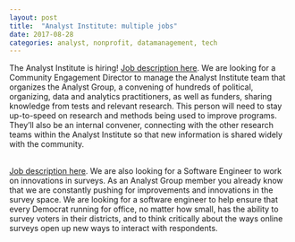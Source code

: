 ```yaml
---
layout: post
title:  "Analyst Institute: multiple jobs"
date: 2017-08-28
categories: analyst, nonprofit, datamanagement, tech
---
```


The Analyst Institute is hiring! 
[Job description here](https://analystinstitute.recruitee.com/o/community-engagement-director?mc_cid=68322c6266&mc_eid=38e33bbf17&mc_cid=a1ab1fd659&mc_eid=75fd07515d).
We are looking for a Community Engagement Director to manage the Analyst Institute team that organizes the Analyst Group, a convening of hundreds of political, organizing, data and analytics practitioners, as well as funders, sharing knowledge from tests and relevant research. This person will need to stay up-to-speed on research and methods being used to improve programs. They’ll also be an internal convener, connecting with the other research teams within the Analyst Institute so that new information is shared widely with the community. 

<br>[Job description here](https://analystinstitute.recruitee.com/o/software-engineer-innovations-in-surveys).
We are also looking for a Software Engineer to work on innovations in surveys. As an Analyst Group member you already know that we are constantly pushing for improvements and innovations in the survey space. We are looking for a software engineer to help ensure that every Democrat running for office, no matter how small, has the ability to survey voters in their districts, and to think critically about the ways online surveys open up new ways to interact with respondents. 
